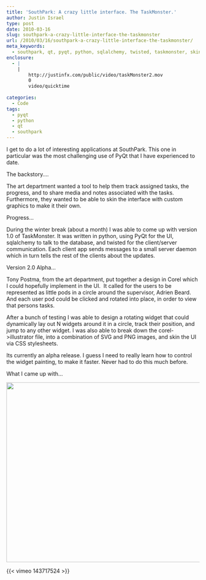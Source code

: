 ```yaml
---
title: 'SouthPark: A crazy little interface. The TaskMonster.'
author: Justin Israel
type: post
date: 2010-03-16
slug: southpark-a-crazy-little-interface-the-taskmonster
url: /2010/03/16/southpark-a-crazy-little-interface-the-taskmonster/
meta_keywords:
  - southpark, qt, pyqt, python, sqlalchemy, twisted, taskmonster, skinning, theme, stylesheet, application, css
enclosure:
  - |
    |
        http://justinfx.com/public/video/taskMonster2.mov
        0
        video/quicktime
        
categories:
  - Code
tags:
  - pyqt
  - python
  - qt
  - southpark
---
```

I get to do a lot of interesting applications at SouthPark. This one in particular was the most challenging use of PyQt that I have experienced to date.

The backstory&#8230;.
  
The art department wanted a tool to help them track assigned tasks, the progress, and to share media and notes associated with the tasks. Furthermore, they wanted to be able to skin the interface with custom graphics to make it their own.

Progress&#8230;
  
During the winter break (about a month) I was able to come up with version 1.0 of TaskMonster. It was written in python, using PyQt for the UI, sqlalchemy to talk to the database, and twisted for the client/server communication. Each client app sends messages to a small server daemon which in turn tells the rest of the clients about the updates.

Version 2.0 Alpha&#8230;
  
Tony Postma, from the art department, put together a design in Corel which I could hopefully implement in the UI.  It called for the users to be represented as little pods in a circle around the supervisor, Adrien Beard. And each user pod could be clicked and rotated into place, in order to view that persons tasks.
  
After a bunch of testing I was able to design a rotating widget that could dynamically lay out N widgets around it in a circle, track their position, and jump to any other widget. I was also able to break down the corel->illustrator file, into a combination of SVG and PNG images, and skin the UI via CSS stylesheets.
  
Its currently an alpha release. I guess I need to really learn how to control the widget painting, to make it faster. Never had to do this much before.

What I came up with&#8230;  

<a href="/wp-content/uploads/2010/03/taskMonster2.jpg" rel="lightbox[71]"><img class="alignnone size-large wp-image-72" title="taskMonster2" src="/wp-content/uploads/2010/03/taskMonster2-1024x724.jpg" alt="" width="663" height="469" /></a>

{{< vimeo 143717524 >}}